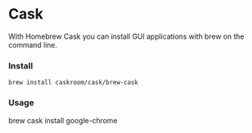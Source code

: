 # Cask

With Homebrew Cask you can install GUI applications with brew on the command line.

### Install

```brew install caskroom/cask/brew-cask```

### Usage

brew cask install google-chrome



